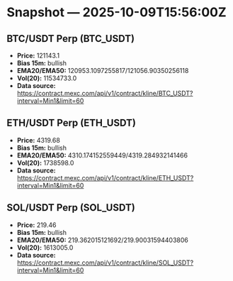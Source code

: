 # Snapshot — 2025-10-09T15:56:00Z

## BTC/USDT Perp (BTC_USDT)
- **Price:** 121143.1
- **Bias 15m:** bullish
- **EMA20/EMA50:** 120953.1097255817/121056.90350256118
- **Vol(20):** 11534733.0
- **Data source:** https://contract.mexc.com/api/v1/contract/kline/BTC_USDT?interval=Min1&limit=60

## ETH/USDT Perp (ETH_USDT)
- **Price:** 4319.68
- **Bias 15m:** bullish
- **EMA20/EMA50:** 4310.174152559449/4319.284932141466
- **Vol(20):** 1738598.0
- **Data source:** https://contract.mexc.com/api/v1/contract/kline/ETH_USDT?interval=Min1&limit=60

## SOL/USDT Perp (SOL_USDT)
- **Price:** 219.46
- **Bias 15m:** bullish
- **EMA20/EMA50:** 219.362015121692/219.90031594403806
- **Vol(20):** 1613005.0
- **Data source:** https://contract.mexc.com/api/v1/contract/kline/SOL_USDT?interval=Min1&limit=60
